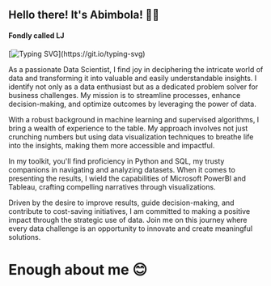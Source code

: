 ## Hello there! It's Abimbola! 👋🏾
#### Fondly called LJ

[![Typing SVG](https://readme-typing-svg.herokuapp.com?font=arial&color=3384B4&lines=👩🏾‍💻+Welcome+to+my+personal+space+...;🌨️❄️+Here+I+document+my+journey...;+Hopefully,+I+will+be+consistent+...;)](https://git.io/typing-svg)

As a passionate Data Scientist, I find joy in deciphering the intricate world of data and transforming it into valuable and easily understandable insights. I identify not only as a data enthusiast but as a dedicated problem solver for business challenges. My mission is to streamline processes, enhance decision-making, and optimize outcomes by leveraging the power of data.

With a robust background in machine learning and supervised algorithms, I bring a wealth of experience to the table. My approach involves not just crunching numbers but using data visualization techniques to breathe life into the insights, making them more accessible and impactful.

In my toolkit, you'll find proficiency in Python and SQL, my trusty companions in navigating and analyzing datasets. When it comes to presenting the results, I wield the capabilities of Microsoft PowerBI and Tableau, crafting compelling narratives through visualizations.

Driven by the desire to improve results, guide decision-making, and contribute to cost-saving initiatives, I am committed to making a positive impact through the strategic use of data. Join me on this journey where every data challenge is an opportunity to innovate and create meaningful solutions.

# Enough about me :blush: 